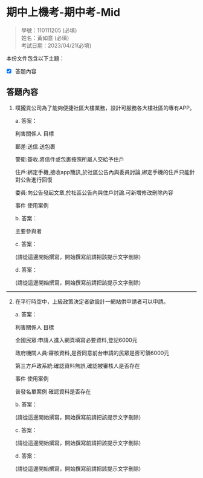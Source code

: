 # 期中上機考-期中考-Mid

>學號：110111205 (必填)
><br />
>姓名：黃如意 (必填)
><br />
>考試日期：2023/04/21(必填)
><br />

本份文件包含以下主題：
- [x] 答題內容

## 答題內容
1. 噗攏貢公司為了能夠便捷社區大樓業務，設計可服務各大樓社區的專有APP。

    a. 答案：
     
    利害關係人 目標

    郵差:送信.送包裹

    警衛:簽收.將信件或包裹按照所屬人交給予住戶

    住戶:綁定手機,接收app簡訊,於社區公告內與委員討論,綁定手機的住戶只能針對公告進行回復

    委員:向公告發起文章,於社區公告內與住戶討論.可新增修改刪除內容

    事件 使用案例


    b. 答案：

    主要參與者

    c. 答案：

    (請從這邊開始撰寫，開始撰寫前請把該提示文字刪除)

    d. 答案：

    (請從這邊開始撰寫，開始撰寫前請把該提示文字刪除)


<hr style="border-top:0.5px solid black;"/>

2. 在平行時空中，上級政策決定者欲設計一網站供申請者可以申請。

    a. 答案：

    利害關係人 目標

    全國民眾:申請人進入網頁填寫必要資料,登記6000元

    政府機關人員:審核資料,是否同意前台申請的民眾是否可領6000元

    第三方戶政系統:確認資料無誤,確認被審核人是否存在

    事件 使用案例


    普發名單案例
    確認資料是否存在

    b. 答案：

    (請從這邊開始撰寫，開始撰寫前請把該提示文字刪除)

    c. 答案：

    (請從這邊開始撰寫，開始撰寫前請把該提示文字刪除)

    d. 答案：

    (請從這邊開始撰寫，開始撰寫前請把該提示文字刪除)